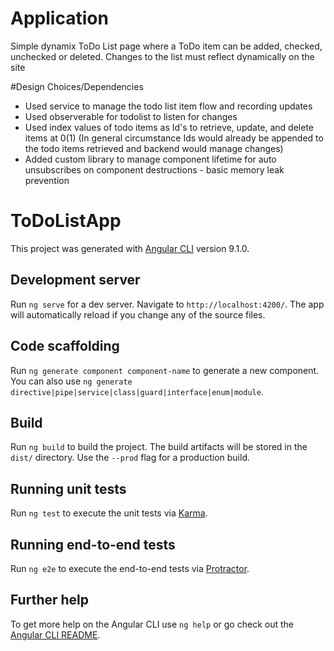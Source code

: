 # Application

Simple dynamix ToDo List page where a ToDo item can be added, checked, unchecked or deleted. Changes to the list must reflect dynamically on the site

#Design Choices/Dependencies

- Used service to manage the todo list item flow and recording updates
- Used observerable for todolist to listen for changes
- Used index values of todo items as Id's to retrieve, update, and delete items at 0(1) (In general circumstance Ids would already be appended to the todo items retrieved and backend would manage changes)
- Added custom library to manage component lifetime for auto unsubscribes on component destructions - basic memory leak prevention

# ToDoListApp

This project was generated with [Angular CLI](https://github.com/angular/angular-cli) version 9.1.0.

## Development server

Run `ng serve` for a dev server. Navigate to `http://localhost:4200/`. The app will automatically reload if you change any of the source files.

## Code scaffolding

Run `ng generate component component-name` to generate a new component. You can also use `ng generate directive|pipe|service|class|guard|interface|enum|module`.

## Build

Run `ng build` to build the project. The build artifacts will be stored in the `dist/` directory. Use the `--prod` flag for a production build.

## Running unit tests

Run `ng test` to execute the unit tests via [Karma](https://karma-runner.github.io).

## Running end-to-end tests

Run `ng e2e` to execute the end-to-end tests via [Protractor](http://www.protractortest.org/).

## Further help

To get more help on the Angular CLI use `ng help` or go check out the [Angular CLI README](https://github.com/angular/angular-cli/blob/master/README.md).
